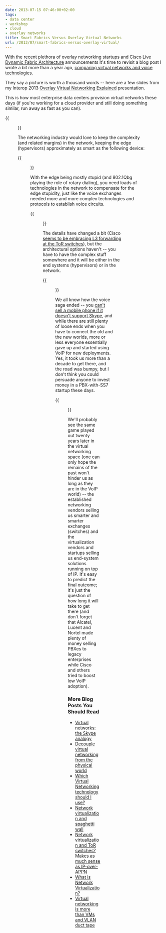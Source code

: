 ```yaml
---
date: 2013-07-15 07:46:00+02:00
tags:
- data center
- workshop
- cloud
- overlay networks
title: Smart Fabrics Versus Overlay Virtual Networks
url: /2013/07/smart-fabrics-versus-overlay-virtual/
---
```

With the recent plethora of overlay networking startups and Cisco Live [Dynamic Fabric Architecture](http://ccie31104.wordpress.com/2013/06/27/cisco-dfa-dynamic-fabic-architecture-aka-vinci/) announcements it's time to revisit a blog post I wrote a bit more than a year ago, [comparing virtual networks and voice technologies](/2012/05/virtual-networks-skype-analogy/).

They say a picture is worth a thousand words -- here are a few slides from my Interop 2013 [Overlay Virtual Networking Explained](http://www.interop.com/lasvegas/conference/networking.php?session_id=51) presentation.
<!--more-->
This is how most enterprise data centers provision virtual networks these days (if you're working for a cloud provider and still doing something similar, run away as fast as you can).

{{<figure src="http://upload.wikimedia.org/wikipedia/commons/thumb/5/5d/Offutt_Air_Force_Base_operator.jpg/315px-Offutt_Air_Force_Base_operator.jpg" caption="Good morning! To which VLAN would you like to connect today?">}}

The networking industry would love to keep the complexity (and related margins) in the network, keeping the edge (hypervisors) approximately as smart as the following device:

{{<figure src="http://upload.wikimedia.org/wikipedia/commons/thumb/a/a6/Telefon_BW_2012-02-18_13-44-32.JPG/305px-Telefon_BW_2012-02-18_13-44-32.JPG" caption="Which VLAN would you like to dial today?">}}

With the edge being mostly stupid (and 802.1Qbg playing the role of rotary dialing), you need loads of technologies in the network to compensate for the edge stupidity, just like the voice exchanges needed more and more complex technologies and protocols to establish voice circuits.

{{<figure src="/2013/07/s500-Networking+Industry+-+1.jpg" caption="Don't worry, we have a solution for all your problems">}}

The details have changed a bit (Cisco [seems to be embracing L3 forwarding at the ToR switches](http://ccie31104.wordpress.com/2013/06/27/cisco-dfa-dynamic-fabic-architecture-aka-vinci/)), but the architectural options haven't -- you have to have the complex stuff somewhere and it will be either in the end systems (hypervisors) or in the network.

{{<figure src="/2013/07/s500-Networking+Industry+-+2.jpg" caption="JBOT: Just a Bunch of Technologies">}}

We all know how the voice saga ended -- you [can't sell a mobile phone if it doesn't support Skype](/2013/04/464xlat-explained/), and while there are still plenty of loose ends when you have to connect the old and the new worlds, more or less everyone essentially gave up and started using VoIP for new deployments. Yes, it took us more than a decade to get there, and the road was bumpy, but I don't think you could persuade anyone to invest money in a PBX-with-SS7 startup these days.

{{<figure src="/2013/07/s500-Overlay+=+Skype.jpg">}}

We'll probably see the same game played out twenty years later in the virtual networking space (one can only hope the remains of the past won't hinder us as long as they are in the VoIP world) -- the established networking vendors selling us smarter and smarter exchanges (switches) and the virtualization vendors and startups selling us end-system solutions running on top of IP. It's easy to predict the final outcome; it's just the question of how long it will take to get there (and don't forget that Alcatel, Lucent and Nortel made plenty of money selling PBXes to legacy enterprises while Cisco and others tried to boost low VoIP adoption).

### More Blog Posts You Should Read

-   [Virtual networks: the Skype analogy](/2012/05/virtual-networks-skype-analogy/)
-   [Decouple virtual networking from the physical world](/2011/12/decouple-virtual-networking-from/)
-   [Which Virtual Networking technology should I use?](/2011/12/which-virtual-networking-technology/)
-   [Network virtualization and spaghetti wall](/2013/06/network-virtualization-and-spaghetti/)
-   [Network virtualization and ToR switches? Makes as much sense as IP-over-APPN](/2013/06/network-virtualization-at-tor-switches/)
-   [What is Network Virtualization?](/2013/06/what-is-network-virtualization/)
-   [Virtual networking is more than VMs and VLAN duct tape](/2012/04/virtual-networking-is-more-than-vms-and/)
